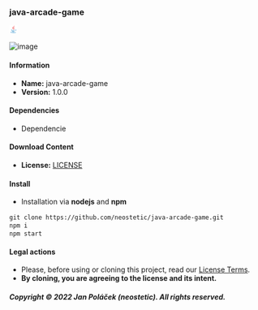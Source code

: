 ### java-arcade-game
![image](https://raw.githubusercontent.com/neostetic/neostetic/main/assets/tag_java.png)

![image](https://user-images.githubusercontent.com/83291717/206468360-97d75851-8979-49ba-a2da-f1f0f3c37019.png)

#### Information
 - **Name:** java-arcade-game
 - **Version:** 1.0.0
#### Dependencies
 - Dependencie
#### Download Content
 - **License:** [LICENSE](./LICENSE)
#### Install
 - Installation via **nodejs** and **npm**
```
git clone https://github.com/neostetic/java-arcade-game.git
npm i
npm start
```
#### Legal actions
 - Please, before using or cloning this project, read our [License Terms](./LICENSE).
 - **By cloning, you are agreeing to the license and its intent.**

##### Copyright © 2022 Jan Poláček (neostetic). All rights reserved.
